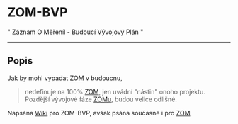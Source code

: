 # ZOM-BVP
" Záznam O Měřeníl - Budoucí Vývojový Plán "

---

## Popis
Jak by mohl vypadat [ZOM](https://www.github.com/ondranedo/ZOM) v budoucnu,
> nedefinuje na 100% [ZOM](https://www.github.com/ondranedo/ZOM), jen uvádní "nástin" onoho projektu. Pozdější vývojové fáze [ZOMu](https://www.github.com/ondranedo/ZOM), budou velice odlišné.

Napsána [Wiki](https://www.github.com/ondranedo/ZOM-BVP/wiki) pro ZOM-BVP, avšak psána současně i pro [ZOM](https://www.github.com/ondranedo/ZOM)



